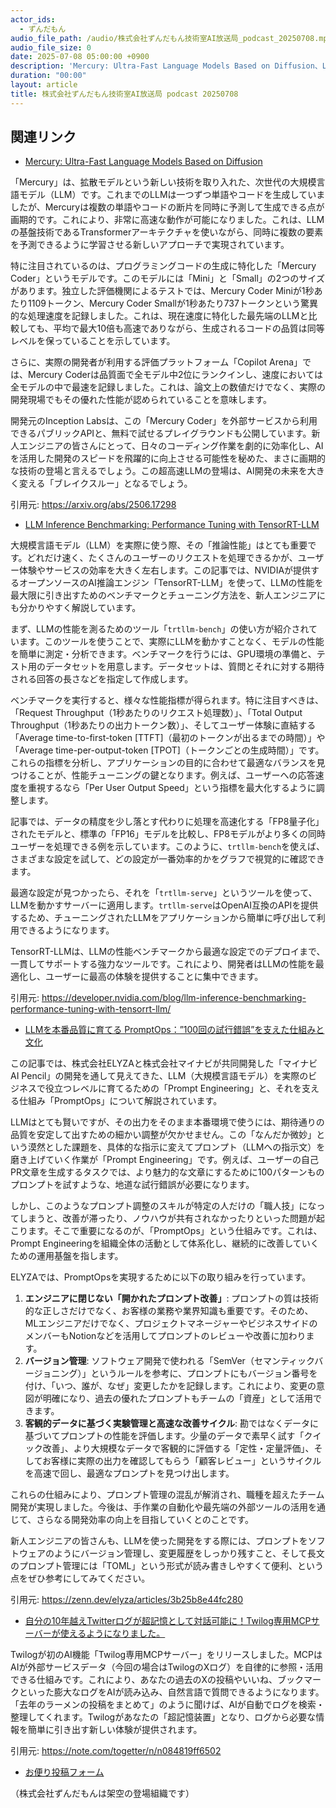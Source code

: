 ```yaml
---
actor_ids:
  - ずんだもん
audio_file_path: /audio/株式会社ずんだもん技術室AI放送局_podcast_20250708.mp3
audio_file_size: 0
date: 2025-07-08 05:00:00 +0900
description: 'Mercury: Ultra-Fast Language Models Based on Diffusion、LLM Inference Benchmarking: Performance Tuning with TensorRT-LLM、LLMを本番品質に育てる PromptOps：”100回の試行錯誤”を支えた仕組みと文化、自分の10年越えTwitterログが超記憶として対話可能に！Twilog専用MCPサーバーが使えるようになりました。'
duration: "00:00"
layout: article
title: 株式会社ずんだもん技術室AI放送局 podcast 20250708
---
```


## 関連リンク


- [Mercury: Ultra-Fast Language Models Based on Diffusion](https://arxiv.org/abs/2506.17298)  


「Mercury」は、拡散モデルという新しい技術を取り入れた、次世代の大規模言語モデル（LLM）です。これまでのLLMは一つずつ単語やコードを生成していましたが、Mercuryは複数の単語やコードの断片を同時に予測して生成できる点が画期的です。これにより、非常に高速な動作が可能になりました。これは、LLMの基盤技術であるTransformerアーキテクチャを使いながら、同時に複数の要素を予測できるように学習させる新しいアプローチで実現されています。

特に注目されているのは、プログラミングコードの生成に特化した「Mercury Coder」というモデルです。このモデルには「Mini」と「Small」の2つのサイズがあります。独立した評価機関によるテストでは、Mercury Coder Miniが1秒あたり1109トークン、Mercury Coder Smallが1秒あたり737トークンという驚異的な処理速度を記録しました。これは、現在速度に特化した最先端のLLMと比較しても、平均で最大10倍も高速でありながら、生成されるコードの品質は同等レベルを保っていることを示しています。

さらに、実際の開発者が利用する評価プラットフォーム「Copilot Arena」では、Mercury Coderは品質面で全モデル中2位にランクインし、速度においては全モデルの中で最速を記録しました。これは、論文上の数値だけでなく、実際の開発現場でもその優れた性能が認められていることを意味します。

開発元のInception Labsは、この「Mercury Coder」を外部サービスから利用できるパブリックAPIと、無料で試せるプレイグラウンドも公開しています。新人エンジニアの皆さんにとって、日々のコーディング作業を劇的に効率化し、AIを活用した開発のスピードを飛躍的に向上させる可能性を秘めた、まさに画期的な技術の登場と言えるでしょう。この超高速LLMの登場は、AI開発の未来を大きく変える「ブレイクスルー」となるでしょう。

引用元: https://arxiv.org/abs/2506.17298


- [LLM Inference Benchmarking: Performance Tuning with TensorRT-LLM](https://developer.nvidia.com/blog/llm-inference-benchmarking-performance-tuning-with-tensorrt-llm/)  


大規模言語モデル（LLM）を実際に使う際、その「推論性能」はとても重要です。どれだけ速く、たくさんのユーザーのリクエストを処理できるかが、ユーザー体験やサービスの効率を大きく左右します。この記事では、NVIDIAが提供するオープンソースのAI推論エンジン「TensorRT-LLM」を使って、LLMの性能を最大限に引き出すためのベンチマークとチューニング方法を、新人エンジニアにも分かりやすく解説しています。

まず、LLMの性能を測るためのツール「`trtllm-bench`」の使い方が紹介されています。このツールを使うことで、実際にLLMを動かすことなく、モデルの性能を簡単に測定・分析できます。ベンチマークを行うには、GPU環境の準備と、テスト用のデータセットを用意します。データセットは、質問とそれに対する期待される回答の長さなどを指定して作成します。

ベンチマークを実行すると、様々な性能指標が得られます。特に注目すべきは、「Request Throughput（1秒あたりのリクエスト処理数）」、「Total Output Throughput（1秒あたりの出力トークン数）」、そしてユーザー体験に直結する「Average time-to-first-token [TTFT]（最初のトークンが出るまでの時間）」や「Average time-per-output-token [TPOT]（トークンごとの生成時間）」です。これらの指標を分析し、アプリケーションの目的に合わせて最適なバランスを見つけることが、性能チューニングの鍵となります。例えば、ユーザーへの応答速度を重視するなら「Per User Output Speed」という指標を最大化するように調整します。

記事では、データの精度を少し落とす代わりに処理を高速化する「FP8量子化」されたモデルと、標準の「FP16」モデルを比較し、FP8モデルがより多くの同時ユーザーを処理できる例を示しています。このように、`trtllm-bench`を使えば、さまざまな設定を試して、どの設定が一番効率的かをグラフで視覚的に確認できます。

最適な設定が見つかったら、それを「`trtllm-serve`」というツールを使って、LLMを動かすサーバーに適用します。`trtllm-serve`はOpenAI互換のAPIを提供するため、チューニングされたLLMをアプリケーションから簡単に呼び出して利用できるようになります。

TensorRT-LLMは、LLMの性能ベンチマークから最適な設定でのデプロイまで、一貫してサポートする強力なツールです。これにより、開発者はLLMの性能を最適化し、ユーザーに最高の体験を提供することに集中できます。

引用元: https://developer.nvidia.com/blog/llm-inference-benchmarking-performance-tuning-with-tensorrt-llm/


- [LLMを本番品質に育てる PromptOps：”100回の試行錯誤”を支えた仕組みと文化](https://zenn.dev/elyza/articles/3b25b8e44fc280)  


この記事では、株式会社ELYZAと株式会社マイナビが共同開発した「マイナビAI Pencil」の開発を通して見えてきた、LLM（大規模言語モデル）を実際のビジネスで役立つレベルに育てるための「Prompt Engineering」と、それを支える仕組み「PromptOps」について解説されています。

LLMはとても賢いですが、その出力をそのまま本番環境で使うには、期待通りの品質を安定して出すための細かい調整が欠かせません。この「なんだか微妙」という漠然とした課題を、具体的な指示に変えてプロンプト（LLMへの指示文）を磨き上げていく作業が「Prompt Engineering」です。例えば、ユーザーの自己PR文章を生成するタスクでは、より魅力的な文章にするために100パターンものプロンプトを試すような、地道な試行錯誤が必要になります。

しかし、このようなプロンプト調整のスキルが特定の人だけの「職人技」になってしまうと、改善が滞ったり、ノウハウが共有されなかったりといった問題が起こります。そこで重要になるのが、「PromptOps」という仕組みです。これは、Prompt Engineeringを組織全体の活動として体系化し、継続的に改善していくための運用基盤を指します。

ELYZAでは、PromptOpsを実現するために以下の取り組みを行っています。
1.  **エンジニアに閉じない「開かれたプロンプト改善」**: プロンプトの質は技術的な正しさだけでなく、お客様の業務や業界知識も重要です。そのため、MLエンジニアだけでなく、プロジェクトマネージャーやビジネスサイドのメンバーもNotionなどを活用してプロンプトのレビューや改善に加わります。
2.  **バージョン管理**: ソフトウェア開発で使われる「SemVer（セマンティックバージョニング）」というルールを参考に、プロンプトにもバージョン番号を付け、「いつ、誰が、なぜ」変更したかを記録します。これにより、変更の意図が明確になり、過去の優れたプロンプトもチームの「資産」として活用できます。
3.  **客観的データに基づく実験管理と高速な改善サイクル**: 勘ではなくデータに基づいてプロンプトの性能を評価します。少量のデータで素早く試す「クイック改善」、より大規模なデータで客観的に評価する「定性・定量評価」、そしてお客様に実際の出力を確認してもらう「顧客レビュー」というサイクルを高速で回し、最適なプロンプトを見つけ出します。

これらの仕組みにより、プロンプト管理の混乱が解消され、職種を超えたチーム開発が実現しました。今後は、手作業の自動化や最先端の外部ツールの活用を通じて、さらなる開発効率の向上を目指していくとのことです。

新人エンジニアの皆さんも、LLMを使った開発をする際には、プロンプトをソフトウェアのようにバージョン管理し、変更履歴をしっかり残すこと、そして長文のプロンプト管理には「TOML」という形式が読み書きしやすくて便利、という点をぜひ参考にしてみてください。

引用元: https://zenn.dev/elyza/articles/3b25b8e44fc280


- [自分の10年越えTwitterログが超記憶として対話可能に！Twilog専用MCPサーバーが使えるようになりました。](https://note.com/togetter/n/n084819ff6502)  


Twilogが初のAI機能「Twilog専用MCPサーバー」をリリースしました。MCPはAIが外部サービスデータ（今回の場合はTwilogのXログ）を自律的に参照・活用できる仕組みです。これにより、あなたの過去のXの投稿やいいね、ブックマークといった膨大なログをAIが読み込み、自然言語で質問できるようになります。「去年のラーメンの投稿をまとめて」のように聞けば、AIが自動でログを検索・整理してくれます。Twilogがあなたの「超記憶装置」となり、ログから必要な情報を簡単に引き出す新しい体験が提供されます。

引用元: https://note.com/togetter/n/n084819ff6502



- [お便り投稿フォーム](https://forms.gle/ffg4JTfqdiqK62qf9)

（株式会社ずんだもんは架空の登場組織です）
